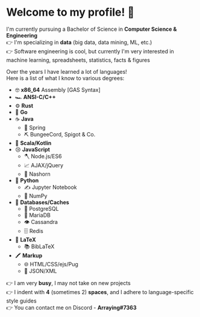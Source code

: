 # Welcome to my profile! 👋

I'm currently pursuing a Bachelor of Science in **Computer Science & Engineering**  
👉 I'm specializing in **data** (big data, data mining, ML, etc.)  
👉 Software engineering is cool, but currently I'm very interested in machine learning, spreadsheets, statistics, facts & figures

Over the years I have learned a lot of languages!  
Here is a list of what I know to various degrees:


- 🤓 **x86_64** Assembly [GAS Syntax]
- 🏎️ **ANSI-C/C++**
- ⚙️ **Rust**
- 🐹 **Go**
- ☕ **Java**
   - 🌱 Spring
   - ⛏️ BungeeCord, Spigot & Co.
- 🎩 **Scala/Kotlin**
- 😢 **JavaScript**
  - 🪓 Node.js/ES6
  - 📈 AJAX/jQuery
  - 🦏 Nashorn
- 🐍 **Python**
  - ✍️ Jupyter Notebook
  - 🔢 NumPy
- 💾 **Databases/Caches**
  - 🐘 PostgreSQL
  - 🐬 MariaDB
  - 👁️ Cassandra
  - 🗄️ Redis
- 📰 **LaTeX**
  - 📚 BibLaTeX
- 🖍️ **Markup**
  - 🌐 HTML/CSS/ejs/Pug
  - 🎈 JSON/XML

👉 I am very **busy**, I may not take on new projects  
👉 I indent with **4** (sometimes 2) **spaces**, and I adhere to language-specific style guides  
👉 You can contact me on Discord - **Arraying#7363**
